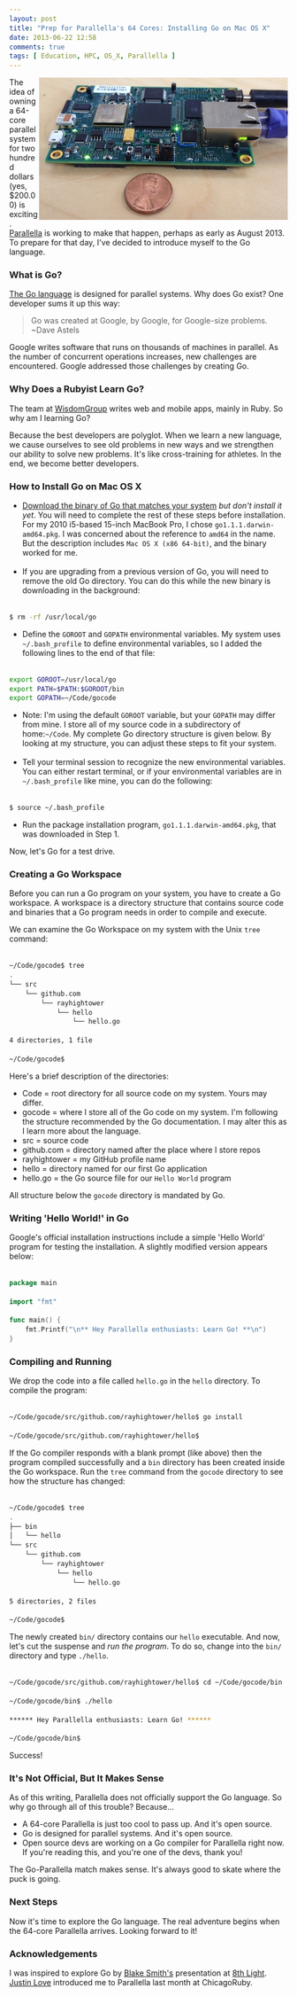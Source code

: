```yaml
---
layout: post
title: "Prep for Parallella's 64 Cores: Installing Go on Mac OS X"
date: 2013-06-22 12:58
comments: true
tags: [ Education, HPC, OS_X, Parallella ]
---
```

<img src="/images/parallella.jpg" width="450" height="257" alt="Parallella 64-core supercomputer" title="Parallella 64-core supercomputer" align="right" imgcap="Parallella Board">

The idea of owning a 64-core parallel system for two hundred dollars (yes, $200.00) is exciting. [Parallella](http://www.parallella.org/introduction/) is working to make that happen, perhaps as early as August 2013. To prepare for that day, I've decided to introduce myself to the Go language. 

<!--more-->

### What is Go?

[The Go language](http://golang.org) is designed for parallel systems. Why does Go exist? One developer sums it up this way:

>Go was created at Google, by Google, for Google-size problems.<br/>~Dave Astels

Google writes software that runs on thousands of machines in parallel. As the number of concurrent operations increases, new challenges are encountered. Google addressed those challenges by creating Go.

### Why Does a Rubyist Learn Go?

The team at [WisdomGroup](http://wisdomgroup.com) writes web and mobile apps, mainly in Ruby. So why am I learning Go?

Because the best developers are polyglot. When we learn a new language, we cause ourselves to see old problems in new ways and we strengthen our ability to solve new problems. It's like cross-training for  athletes. In the end, we become better developers.

### How to Install Go on Mac OS X

<ul>
<li><a href="https://code.google.com/p/go/downloads/list">Download the binary of Go that matches your system</a> <i>but don't install it yet</i>. You will need to complete the rest of these steps before installation. For my 2010 i5-based 15-inch MacBook Pro, I chose <code>go1.1.1.darwin-amd64.pkg</code>. I was concerned about the reference to <code>amd64</code> in the name. But the description includes <code>Mac OS X (x86 64-bit)</code>, and the binary worked for me.</li>
<br/>
<li>If you are upgrading from a previous version of Go, you will need to remove the old Go directory. You can do this while the new binary is downloading in the background:</li>
</ul>

~~~ bash

$ rm -rf /usr/local/go

~~~

<ul>
<li>Define the <code>GOROOT</code> and <code>GOPATH</code> environmental variables. My system uses <code>~/.bash_profile</code> to define environmental variables, so I added the following lines to the end of that file:</li>
</ul>

~~~ bash

export GOROOT=/usr/local/go
export PATH=$PATH:$GOROOT/bin
export GOPATH=~/Code/gocode

~~~

<ul>
<li>Note: I'm using the default <code>GOROOT</code> variable, but your <code>GOPATH</code> may differ from mine. I store all of my source code in a subdirectory of home:<code>~/Code</code>. My complete Go directory structure is given below. By looking at my structure, you can adjust these steps to fit your system.</li>
<br/>

<li>Tell your terminal session to recognize the new environmental variables. You can either restart terminal, or if your environmental variables are in <code>~/.bash_profile</code> like mine, you can do the following:</li>
</ul>

~~~ bash

$ source ~/.bash_profile

~~~

<ul>
<li>Run the package installation program, <code>go1.1.1.darwin-amd64.pkg</code>, that was downloaded in Step 1.</li>
</ul>

Now, let's Go for a test drive.

### Creating a Go Workspace

Before you can run a Go program on your system, you have to create a Go workspace. A workspace is a directory structure that contains source code and binaries that a Go program needs in order to compile and execute.

We can examine the Go Workspace on my system with the Unix <code>tree</code> command:

~~~ bash

~/Code/gocode$ tree
.
└── src
    └── github.com
        └── rayhightower
            └── hello
                └── hello.go

4 directories, 1 file

~/Code/gocode$ 

~~~

Here's a brief description of the directories:

* Code = root directory for all source code on my system. Yours may differ.
* gocode = where I store all of the Go code on my system. I'm following the structure recommended by the Go documentation. I may alter this as I learn more about the language.
* src = source code
* github.com = directory named after the place where I store repos
* rayhightower = my GitHub profile name
* hello = directory named for our first Go application
* hello.go = the Go source file for our <code>Hello World</code> program

All structure below the <code>gocode</code> directory is mandated by Go.

### Writing 'Hello World!' in Go

Google's official installation instructions include a simple 'Hello World' program for testing the installation. A slightly modified version appears below:

~~~ go

package main

import "fmt"

func main() {
    fmt.Printf("\n** Hey Parallella enthusiasts: Learn Go! **\n")
}

~~~

### Compiling and Running

We drop the code into a file called `hello.go` in the `hello` directory. To compile the program:

~~~ bash

~/Code/gocode/src/github.com/rayhightower/hello$ go install

~/Code/gocode/src/github.com/rayhightower/hello$ 

~~~

If the Go compiler responds with a blank prompt (like above) then the program compiled successfully and a `bin` directory has been created inside the Go workspace. Run the `tree` command from the `gocode` directory to see how the structure has changed: 

~~~ bash

~/Code/gocode$ tree
.
├── bin
│   └── hello
└── src
    └── github.com
        └── rayhightower
            └── hello
                └── hello.go

5 directories, 2 files

~/Code/gocode$ 

~~~

The newly created `bin/` directory contains our `hello` executable. And now, let's cut the suspense and _run the program_. To do so, change into the `bin/` directory and type `./hello`.

~~~ bash

~/Code/gocode/src/github.com/rayhightower/hello$ cd ~/Code/gocode/bin

~/Code/gocode/bin$ ./hello

****** Hey Parallella enthusiasts: Learn Go! ******

~/Code/gocode/bin$ 

~~~

Success!

### It's Not Official, But It Makes Sense

As of this writing, Parallella does not officially support the Go language. So why go through all of this trouble? Because...

* A 64-core Parallella is just too cool to pass up. And it's open source.
* Go is designed for parallel systems. And it's open source.
* Open source devs are working on a Go compiler for Parallella right now. If you're reading this, and you're one of the devs, thank you!

The Go-Parallella match makes sense. It's always good to skate where the puck is going.

### Next Steps

Now it's time to explore the Go language. The real adventure begins when the 64-core Parallella arrives. Looking forward to it!

### Acknowledgements

I was inspired to explore Go by [Blake Smith's](https://twitter.com/blakesmith) presentation at [8th Light](http://www.meetup.com/ChicagoSC/events/120658422/). [Justin Love](http://twitter.com/wondible) introduced me to Parallella last month at ChicagoRuby.
